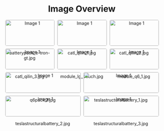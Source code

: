 <h1 style ="text-align: center;"> Image Overview </h1>
<div style="display: flex; flex-wrap: wrap; gap: 10px; justify-content: center;">
<div style="flex: 1 1 calc(33.333% - 20px); max-width: 300px; text-align: center;">
<img src="https://media.evkx.net/multimedia/technology/battery/batterypack/batterypack_e-tron-gt_xst.jpg" alt="Image 1" style="width: 100%; border: 1px solid #ddd; border-radius: 5px;">
<p>batterypack_e-tron-gt.jpg</p>
</div>
<div style="flex: 1 1 calc(33.333% - 20px); max-width: 300px; text-align: center;">
<img src="https://media.evkx.net/multimedia/technology/battery/batterypack/catl_qilin_1_xst.jpg" alt="Image 1" style="width: 100%; border: 1px solid #ddd; border-radius: 5px;">
<p>catl_qilin_1.jpg</p>
</div>
<div style="flex: 1 1 calc(33.333% - 20px); max-width: 300px; text-align: center;">
<img src="https://media.evkx.net/multimedia/technology/battery/batterypack/catl_qilin_2_xst.jpg" alt="Image 1" style="width: 100%; border: 1px solid #ddd; border-radius: 5px;">
<p>catl_qilin_2.jpg</p>
</div>
<div style="flex: 1 1 calc(33.333% - 20px); max-width: 300px; text-align: center;">
<img src="https://media.evkx.net/multimedia/technology/battery/batterypack/catl_qilin_3_xst.jpg" alt="Image 1" style="width: 100%; border: 1px solid #ddd; border-radius: 5px;">
<p>catl_qilin_3.jpg</p>
</div>
<div style="flex: 1 1 calc(33.333% - 20px); max-width: 300px; text-align: center;">
<img src="https://media.evkx.net/multimedia/technology/battery/batterypack/module_lg_pouch_xst.jpg" alt="Image 1" style="width: 100%; border: 1px solid #ddd; border-radius: 5px;">
<p>module_lg_pouch.jpg</p>
</div>
<div style="flex: 1 1 calc(33.333% - 20px); max-width: 300px; text-align: center;">
<img src="https://media.evkx.net/multimedia/technology/battery/batterypack/module_q6_1_xst.jpg" alt="Image 1" style="width: 100%; border: 1px solid #ddd; border-radius: 5px;">
<p>module_q6_1.jpg</p>
</div>
<div style="flex: 1 1 calc(33.333% - 20px); max-width: 300px; text-align: center;">
<img src="https://media.evkx.net/multimedia/technology/battery/batterypack/q6pack_1_xst.jpg" alt="Image 1" style="width: 100%; border: 1px solid #ddd; border-radius: 5px;">
<p>q6pack_1.jpg</p>
</div>
<div style="flex: 1 1 calc(33.333% - 20px); max-width: 300px; text-align: center;">
<img src="https://media.evkx.net/multimedia/technology/battery/batterypack/teslastructuralbattery_1_xst.jpg" alt="Image 1" style="width: 100%; border: 1px solid #ddd; border-radius: 5px;">
<p>teslastructuralbattery_1.jpg</p>
</div>
<div style="flex: 1 1 calc(33.333% - 20px); max-width: 300px; text-align: center;">
<img src="https://media.evkx.net/multimedia/technology/battery/batterypack/teslastructuralbattery_2_xst.jpg" alt="Image 1" style="width: 100%; border: 1px solid #ddd; border-radius: 5px;">
<p>teslastructuralbattery_2.jpg</p>
</div>
<div style="flex: 1 1 calc(33.333% - 20px); max-width: 300px; text-align: center;">
<img src="https://media.evkx.net/multimedia/technology/battery/batterypack/teslastructuralbattery_3_xst.jpg" alt="Image 1" style="width: 100%; border: 1px solid #ddd; border-radius: 5px;">
<p>teslastructuralbattery_3.jpg</p>
</div>
</div>
